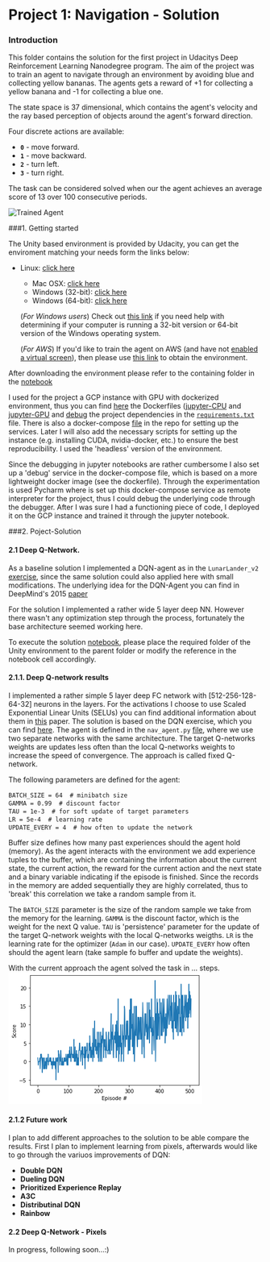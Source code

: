 [//]: # (Image References)

[image1]: https://user-images.githubusercontent.com/10624937/42135619-d90f2f28-7d12-11e8-8823-82b970a54d7e.gif "Trained Agent"

# Project 1: Navigation - Solution

### Introduction

This folder contains the solution for the first project in Udacitys Deep Reinforcement Learning Nanodegree program.
The aim of the project was to train an agent to navigate through an environment by avoiding blue and collecting yellow
bananas. The agents gets a reward of +1 for collecting a yellow banana and -1 for collecting a blue one. 

The state space is 37 dimensional, which contains the agent's velocity and the ray based perception of objects around
the agent's forward direction. 

Four discrete actions are available: 
- **`0`** - move forward.
- **`1`** - move backward.
- **`2`** - turn left.
- **`3`** - turn right.

The task can be considered solved when our the agent achieves an average score of 13 over 100 consecutive 
periods.  

![Trained Agent][image1]

###1. Getting started

The Unity based environment is provided by Udacity, you can get the enviroment matching your needs form the links below:

 - Linux: [click here](https://s3-us-west-1.amazonaws.com/udacity-drlnd/P1/Banana/Banana_Linux.zip)
    - Mac OSX: [click here](https://s3-us-west-1.amazonaws.com/udacity-drlnd/P1/Banana/Banana.app.zip)
    - Windows (32-bit): [click here](https://s3-us-west-1.amazonaws.com/udacity-drlnd/P1/Banana/Banana_Windows_x86.zip)
    - Windows (64-bit): [click here](https://s3-us-west-1.amazonaws.com/udacity-drlnd/P1/Banana/Banana_Windows_x86_64.zip)
    
    (_For Windows users_) Check out [this link](https://support.microsoft.com/en-us/help/827218/how-to-determine-whether-a-computer-is-running-a-32-bit-version-or-64) if you need help with determining if your computer is running a 32-bit version or 64-bit version of the Windows operating system.

    (_For AWS_) If you'd like to train the agent on AWS (and have not [enabled a virtual screen](https://github.com/Unity-Technologies/ml-agents/blob/master/docs/Training-on-Amazon-Web-Service.md)), then please use [this link](https://s3-us-west-1.amazonaws.com/udacity-drlnd/P1/Banana/Banana_Linux_NoVis.zip) to obtain the environment.

After downloading the environment please refer to the containing folder in the [notebook](../Navigation.ipynb)

I used for the project a GCP instance with GPU with dockerized environment, thus you can find 
[here](../../../../Docker) the Dockerfiles ([jupyter-CPU](../../../../Docker/Dockerfile) and 
[jupyter-GPU](../../../../Docker/Dockerfile-GPU) and [debug](../../../../Docker/Dockerfile-debug)
the project dependencies in the [`requirements.txt`](../../../../Docker/requirements.txt) file. There is also a 
docker-compose [file](../../../../docker-compose.yml) in the repo for setting up the services. 
Later I will also add the necessary scripts for setting up the instance (e.g. installing CUDA, nvidia-docker, etc.) 
to ensure the best reproducibility. I used the 'headless' version of the environment.   

Since the debugging in jupyter notebooks are rather cumbersome I also set up a 'debug' service in the docker-compose 
file, which is based on a more lightweight docker image (see the dockerfile). Through the experimentation is used 
Pycharm where is set up this docker-compose service as remote interpreter for the project, thus I could debug the 
underlying code through the debugger. After I was sure I had a functioning piece of code, I deployed it on the GCP 
instance and trained it through the jupyter notebook.


###2. Poject-Solution

#### 2.1 Deep Q-Network.
As a baseline solution I implemented a DQN-agent as in the `LunarLander_v2` [exercise](../../../DQN/), 
since the same solution could also applied here with small modifications. The underlying idea for the DQN-Agent you can 
find in DeepMind's 2015 [paper](https://storage.googleapis.com/deepmind-media/dqn/DQNNaturePaper.pdf)

For the solution I implemented a rather wide 5 layer deep NN. However there wasn't any optimization step through the 
process, fortunately the base architecture seemed working here. 

To execute the solution [notebook](Navigation_solution.ipynb), please place the required folder of the Unity environment 
to the parent folder or modify the reference in the notebook cell accordingly. 

#### 2.1.1. Deep Q-network results
I implemented a rather simple 5 layer deep FC network with [512-256-128-64-32] neurons in the layers. 
For the activations I choose to use Scaled Exponential Linear Units (SELUs) you can find additional information about 
them in [this](https://arxiv.org/pdf/1706.02515.pdf) paper. The solution is based on the DQN exercise, 
which you can find [here](https://github.com/udacity/deep-reinforcement-learning/tree/master/dqn). 
The agent is defined in the `nav_agent.py` [file](./nav_agent.py), where we use two separate networks with the same 
architecture. The target Q-networks weights are updates less often than the local Q-networks weights to increase the 
speed of convergence. The approach is called fixed Q-network. 

The following parameters are defined for the agent:
```BUFFER_SIZE = int(1e5)  # replay buffer size
BATCH_SIZE = 64  # minibatch size
GAMMA = 0.99  # discount factor
TAU = 1e-3  # for soft update of target parameters
LR = 5e-4  # learning rate
UPDATE_EVERY = 4  # how often to update the network
```
Buffer size defines how many past experiences should the agent hold (memory). As the agent interacts with the 
environment we add experience tuples to the buffer, which are containing the information about the current state, 
the current action, the reward for the current action and the next state and a binary variable indicating if the episode 
is finished. Since the records in the memory are added sequentially they are highly correlated, thus to 'break' this 
correlation we take a random sample from it. 

The `BATCH_SIZE` parameter is the size of the random sample we take from the memory for the learning. 
`GAMMA` is the discount factor, which is the weight for the next Q value.
`TAU` is 'persistence' parameter for the update of the target Q-network weights with the local Q-networks weigths. 
`LR` is the learning rate for the optimizer (`Adam` in our case).
`UPDATE_EVERY` how often should the agent learn (take sample fo buffer and update the weights).
 
 
 With the current approach the agent solved the task in ... steps. 
 ![image2](dqn_agent.png)

#### 2.1.2 Future work

I plan to add different approaches to the solution to be able compare the results. First I plan to implement learning 
from pixels, afterwards would like to go through the variuos improvements of DQN: 

- **Double DQN**
- **Dueling DQN**
- **Prioritized Experience Replay**
- **A3C**
- **Distributinal DQN**
- **Rainbow**


#### 2.2 Deep Q-Network - Pixels

In progress, following soon...:)



